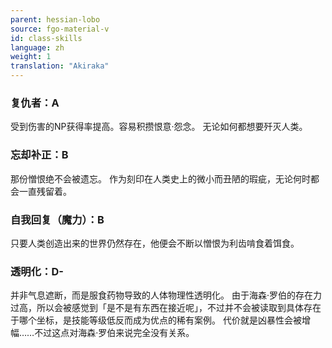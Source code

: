 ```yaml
---
parent: hessian-lobo
source: fgo-material-v
id: class-skills
language: zh
weight: 1
translation: "Akiraka"
---
```


### 复仇者：A

受到伤害的NP获得率提高。容易积攒恨意·怨念。
无论如何都想要歼灭人类。

### 忘却补正：B

那份憎恨绝不会被遗忘。
作为刻印在人类史上的微小而丑陋的瑕疵，无论何时都会一直残留着。

### 自我回复（魔力）：B

只要人类创造出来的世界仍然存在，他便会不断以憎恨为利齿啃食着饵食。

### 透明化：D-

并非气息遮断，而是服食药物导致的人体物理性透明化。
由于海森·罗伯的存在力过高，所以会被感觉到「是不是有东西在接近呢」，不过并不会被读取到具体存在于哪个坐标，是技能等级低反而成为优点的稀有案例。
代价就是凶暴性会被增幅……不过这点对海森·罗伯来说完全没有关系。
